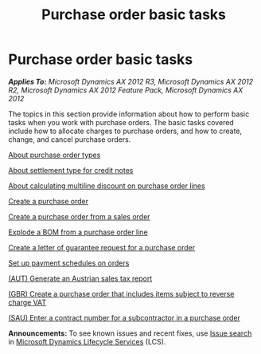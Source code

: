 ﻿---
title: Purchase order basic tasks
TOCTitle: Purchase order basic tasks
ms:assetid: 9473fa90-d8c1-4587-9660-97ddfff7441e
ms:mtpsurl: https://technet.microsoft.com/en-us/library/Hh209387(v=AX.60)
ms:contentKeyID: 36058600
ms.date: 04/18/2014
mtps_version: v=AX.60
f1_keywords:
- purchase order
- purchase orders
- additional items
- allocate misc. charges
- cancel PO
- allocate miscellaneous charges
- close purchase order
- copy order
- purchase packing material
- explode BOM
- letter of guarantee
- edit PO
- create PO
- purchase contract number
- finalize purchase order
- PO
- POs
---

# Purchase order basic tasks 


_**Applies To:** Microsoft Dynamics AX 2012 R3, Microsoft Dynamics AX 2012 R2, Microsoft Dynamics AX 2012 Feature Pack, Microsoft Dynamics AX 2012_

The topics in this section provide information about how to perform basic tasks when you work with purchase orders. The basic tasks covered include how to allocate charges to purchase orders, and how to create, change, and cancel purchase orders.

[About purchase order types](about-purchase-order-types.md)

[About settlement type for credit notes](about-settlement-type-for-credit-notes.md)

[About calculating multiline discount on purchase order lines](about-calculating-multiline-discount-on-purchase-order-lines.md)

[Create a purchase order](create-a-purchase-order.md)

[Create a purchase order from a sales order](create-a-purchase-order-from-a-sales-order.md)

[Explode a BOM from a purchase order line](explode-a-bom-from-a-purchase-order-line.md)

[Create a letter of guarantee request for a purchase order](create-a-letter-of-guarantee-request-for-a-purchase-order.md)

[Set up payment schedules on orders](set-up-payment-schedules-on-orders.md)

[(AUT) Generate an Austrian sales tax report](aut-generate-an-austrian-sales-tax-report.md)

[(GBR) Create a purchase order that includes items subject to reverse charge VAT](gbr-create-a-purchase-order-that-includes-items-subject-to-reverse-charge-vat.md)

[(SAU) Enter a contract number for a subcontractor in a purchase order](sau-enter-a-contract-number-for-a-subcontractor-in-a-purchase-order.md)

  
**Announcements:** To see known issues and recent fixes, use [Issue search](http://go.microsoft.com/fwlink/?linkid=389258) in [Microsoft Dynamics Lifecycle Services](http://go.microsoft.com/fwlink/?linkid=306505) (LCS).

